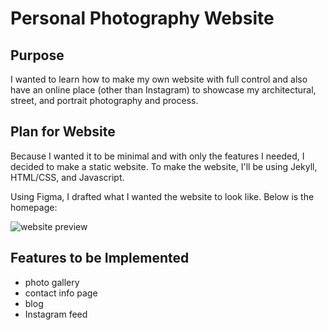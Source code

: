# Personal Photography Website


## Purpose

I wanted to learn how to make my own website with full control and also have an online place (other than Instagram) to showcase my architectural, street, and portrait photography and process.



## Plan for Website

Because I wanted it to be minimal and with only the features I needed, I decided to make a static website.
To make the website, I'll be using Jekyll, HTML/CSS, and Javascript.

Using Figma, I drafted what I wanted the website to look like. Below is the homepage:

![website preview](https://www.dropbox.com/s/sq1jztr0t3dc8mm/Screen%20Shot%202019-08-27%20at%205.03.58%20PM.png?dl=1)

## Features to be Implemented

- photo gallery
- contact info page
- blog
- Instagram feed
